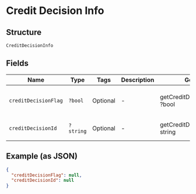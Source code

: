 
# Credit Decision Info

## Structure

`CreditDecisionInfo`

## Fields

| Name | Type | Tags | Description | Getter | Setter |
|  --- | --- | --- | --- | --- | --- |
| `creditDecisionFlag` | `?bool` | Optional | - | getCreditDecisionFlag(): ?bool | setCreditDecisionFlag(?bool creditDecisionFlag): void |
| `creditDecisionId` | `?string` | Optional | - | getCreditDecisionId(): ?string | setCreditDecisionId(?string creditDecisionId): void |

## Example (as JSON)

```json
{
  "creditDecisionFlag": null,
  "creditDecisionId": null
}
```

